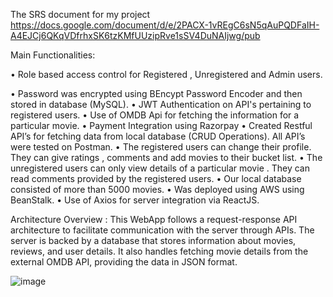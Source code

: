 The SRS document for my project https://docs.google.com/document/d/e/2PACX-1vREgC6sN5qAuPQDFaIH-A4EJCj6QKqVDfrhxSK6tzKMfUUzipRve1sSV4DuNAIjwg/pub

Main Functionalities:


• Role based access control for Registered , Unregistered and Admin users. 



• Password was encrypted using BEncypt Password Encoder and then stored in database (MySQL).
• JWT Authentication on API's pertaining to registered users.
• Use of OMDB Api for fetching the information for a particular movie.
• Payment Integration using Razorpay
• Created Restful API’s for fetching data from local database (CRUD Operations). All API’s were tested on Postman.
• The registered users can change their profile. They can give ratings , comments and add movies to their bucket list.
• The unregistered users can only view details of a particular movie . They can read comments provided by the registered users.
• Our local database consisted of more than 5000 movies.
• Was deployed using AWS using BeanStalk.
• Use of Axios for server integration via ReactJS.

Architecture Overview : 
This WebApp follows a request-response API architecture to facilitate communication with the server through APIs. The server is backed by a database that stores information about movies, reviews, and user details. It also handles fetching movie details from the external OMDB API, providing the data in JSON format.

![image](https://github.com/user-attachments/assets/1c9eb9a6-a4d7-4c8d-aff1-74bf5369c33c)

